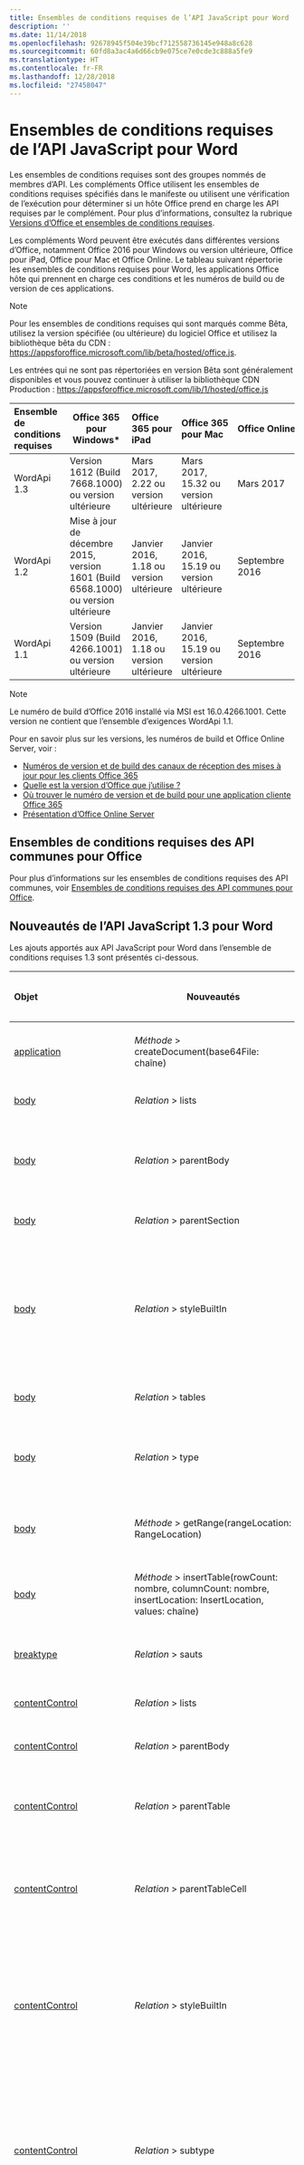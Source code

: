 ```yaml
---
title: Ensembles de conditions requises de l’API JavaScript pour Word
description: ''
ms.date: 11/14/2018
ms.openlocfilehash: 92678945f504e39bcf712558736145e948a8c628
ms.sourcegitcommit: 60fd8a3ac4a6d66cb9e075ce7e0cde3c888a5fe9
ms.translationtype: HT
ms.contentlocale: fr-FR
ms.lasthandoff: 12/28/2018
ms.locfileid: "27458047"
---
```

# <a name="word-javascript-api-requirement-sets"></a>Ensembles de conditions requises de l’API JavaScript pour Word

Les ensembles de conditions requises sont des groupes nommés de membres d’API. Les compléments Office utilisent les ensembles de conditions requises spécifiés dans le manifeste ou utilisent une vérification de l’exécution pour déterminer si un hôte Office prend en charge les API requises par le complément. Pour plus d’informations, consultez la rubrique [Versions d’Office et ensembles de conditions requises](https://docs.microsoft.com/office/dev/add-ins/develop/office-versions-and-requirement-sets).

Les compléments Word peuvent être exécutés dans différentes versions d’Office, notamment Office 2016 pour Windows ou version ultérieure, Office pour iPad, Office pour Mac et Office Online. Le tableau suivant répertorie les ensembles de conditions requises pour Word, les applications Office hôte qui prennent en charge ces conditions et les numéros de build ou de version de ces applications.

> [!NOTE]
> Pour les ensembles de conditions requises qui sont marqués comme Bêta, utilisez la version spécifiée (ou ultérieure) du logiciel Office et utilisez la bibliothèque bêta du CDN : https://appsforoffice.microsoft.com/lib/beta/hosted/office.js.
> 
> Les entrées qui ne sont pas répertoriées en version Bêta sont généralement disponibles et vous pouvez continuer à utiliser la bibliothèque CDN Production : https://appsforoffice.microsoft.com/lib/1/hosted/office.js

|  Ensemble de conditions requises  |   Office 365 pour Windows\*  |  Office 365 pour iPad  |  Office 365 pour Mac  | Office Online  | Office Online Server  |
|:-----|-----|:-----|:-----|:-----|:-----|
| WordApi 1.3 | Version 1612 (Build 7668.1000) ou version ultérieure| Mars 2017, 2.22 ou version ultérieure | Mars 2017, 15.32 ou version ultérieure| Mars 2017 ||
| WordApi 1.2  | Mise à jour de décembre 2015, version 1601 (Build 6568.1000) ou version ultérieure | Janvier 2016, 1.18 ou version ultérieure | Janvier 2016, 15.19 ou version ultérieure| Septembre 2016 | |
| WordApi 1.1  | Version 1509 (Build 4266.1001) ou version ultérieure| Janvier 2016, 1.18 ou version ultérieure | Janvier 2016, 15.19 ou version ultérieure| Septembre 2016 | |

> [!NOTE]
> Le numéro de build d’Office 2016 installé via MSI est 16.0.4266.1001. Cette version ne contient que l’ensemble d’exigences WordApi 1.1.

Pour en savoir plus sur les versions, les numéros de build et Office Online Server, voir :

- [Numéros de version et de build des canaux de réception des mises à jour pour les clients Office 365](https://support.office.com/article/version-and-build-numbers-of-update-channel-releases-ae942449-1fca-4484-898b-a933ea23def7)
- [Quelle est la version d’Office que j’utilise ?](https://support.office.com/article/What-version-of-Office-am-I-using-932788b8-a3ce-44bf-bb09-e334518b8b19)
- [Où trouver le numéro de version et de build pour une application cliente Office 365](https://support.office.com/article/version-and-build-numbers-of-update-channel-releases-ae942449-1fca-4484-898b-a933ea23def7)
- [Présentation d’Office Online Server](https://docs.microsoft.com/officeonlineserver/office-online-server-overview)

## <a name="office-common-api-requirement-sets"></a>Ensembles de conditions requises des API communes pour Office

Pour plus d’informations sur les ensembles de conditions requises des API communes, voir [Ensembles de conditions requises des API communes pour Office](office-add-in-requirement-sets.md).

## <a name="whats-new-in-word-javascript-api-13"></a>Nouveautés de l’API JavaScript 1.3 pour Word 

Les ajouts apportés aux API JavaScript pour Word dans l’ensemble de conditions requises 1.3 sont présentés ci-dessous. 

|Objet| Nouveautés| Description|Ensemble de conditions requises| 
|:-----|-----|:----|:----| 
|[application](/javascript/api/word/word.application)|_Méthode_ > createDocument(base64File: chaîne) | Crée un nouveau document à partir d’un fichier .docx encodé en base 64. En lecture seule.|1.3|
|[body](/javascript/api/word/word.body)|_Relation_ > lists|Obtient la collection d’objets list dans le corps. En lecture seule.|1.3|
|[body](/javascript/api/word/word.body)|_Relation_ > parentBody|Obtient le corps parent du corps. Par exemple, le corps parent du corps d’une cellule de tableau peut être un en-tête. En lecture seule.|1.3|
|[body](/javascript/api/word/word.body)|_Relation_ > parentSection|Obtient la section parent du corps. En lecture seule.|1.3|
|[body](/javascript/api/word/word.body)|_Relation_ > styleBuiltIn|Obtient ou définit le nom de style intégré pour le corps. Utilisez cette propriété pour les styles intégrés qui sont portables entre les paramètres régionaux. Pour utiliser des styles personnalisés ou des noms de style localisés, consultez la propriété « style ».|1.3|
|[body](/javascript/api/word/word.body)|_Relation_ > tables|Obtient la collection d’objets table dans le corps. En lecture seule.|1.3|
|[body](/javascript/api/word/word.body)|_Relation_ > type|Obtient le type du corps. Le type peut être « MainDoc », « Section », « Header », « Footer » ou « TableCell ». En lecture seule.|1.3|
|[body](/javascript/api/word/word.body)|_Méthode_ > getRange(rangeLocation: RangeLocation)|Obtient la totalité du corps, ou le point de début ou de fin du corps, sous la forme d’une plage.|1.3|
|[body](/javascript/api/word/word.body)|_Méthode_ > insertTable(rowCount: nombre, columnCount: nombre, insertLocation: InsertLocation, values: chaîne)|Insère un tableau avec le nombre spécifié de lignes et de colonnes. La valeur insertLocation peut être « Start » (début) ou « End » (fin).|1.3|
|[breaktype](/javascript/api/word/word.breaktype)|_Relation_ > sauts|Spécifie la forme d’un saut : ligne, page ou type de section. En lecture seule.|1.3|
|[contentControl](/javascript/api/word/word.contentcontrol)|_Relation_ > lists|Obtient la collection d’objets list du contrôle de contenu. En lecture seule.|1.3|
|[contentControl](/javascript/api/word/word.contentcontrol)|_Relation_ > parentBody|Obtient le corps parent du contrôle de contenu. En lecture seule.|1.3|
|[contentControl](/javascript/api/word/word.contentcontrol)|_Relation_ > parentTable|Obtient le tableau qui contient le contrôle de contenu. Renvoie un objet null s’il n’est pas contenu dans un tableau. En lecture seule.|1.3|
|[contentControl](/javascript/api/word/word.contentcontrol)|_Relation_ > parentTableCell|Obtient la cellule de tableau qui contient le contrôle de contenu. Renvoie un objet null s’il n’est pas contenu dans une cellule de tableau. En lecture seule.|1.3|
|[contentControl](/javascript/api/word/word.contentcontrol)|_Relation_ > styleBuiltIn|Obtient ou définit le nom de style intégré pour le contrôle de contenu. Utilisez cette propriété pour les styles intégrés qui sont portables entre les paramètres régionaux. Pour utiliser des styles personnalisés ou des noms de style localisés, consultez la propriété « style ».|1.3|
|[contentControl](/javascript/api/word/word.contentcontrol)|_Relation_ > subtype|Obtient le sous-type du contrôle de contenu. Le sous-type peut être « RichTextInline », « RichTextParagraphs », « RichTextTableCell », « RichTextTableRow » et « RichTextTable » pour les contrôles de contenu en texte enrichi. En lecture seule.|1.3|
|[contentControl](/javascript/api/word/word.contentcontrol)|_Relation_ > tables|Obtient la collection d’objets table du contrôle de contenu. En lecture seule.|1.3|
|[contentControl](/javascript/api/word/word.contentcontrol)|_Méthode_ > getRange(rangeLocation: RangeLocation)|Obtient le contrôle de contenu entier, ou le point de début ou de fin du contrôle de contenu, sous la forme d’une plage.|1.3|
|[contentControl](/javascript/api/word/word.contentcontrol)|_Méthode_ > getTextRanges(endingMarks: chaîne, trimSpacing: booléen)|Obtient les plages du texte du contrôle de contenu en utilisant des signes de ponctuation et/ou d’autres marques de fin.|1.3|
|[contentControl](/javascript/api/word/word.contentcontrol)|_Méthode_ > insertTable(rowCount: nombre, columnCount: nombre, insertLocation: InsertLocation, values: chaîne)|Insère un tableau avec le nombre spécifié de lignes et de colonnes dans un contrôle de contenu ou à proximité de celui-ci. La valeur insertLocation peut être définie sur « Start » (début), « End » (fin), « Before » (avant) ou « After » (après).|1.3|
|[contentControl](/javascript/api/word/word.contentcontrol)|_Méthode_ > split(delimiters: chaîne, multiParagraphs: booléen, trimDelimiters: booléen, trimSpacing: booléen)|Fractionne le contrôle de contenu en plages enfants à l’aide de délimiteurs.|1.3|
|[contentControlCollection](/javascript/api/word/word.contentcontrolcollection)|_Méthode_ > getByTypes(types: ContentControlType)|Obtient les contrôles de contenu qui ont les types et sous-types spécifiés.|1.3|
|[contentControlCollection](/javascript/api/word/word.contentcontrolcollection)|_Méthode_ > getFirst()|Obtient le premier contrôle de contenu de cette collection.|1.3|
|[customProperty](/javascript/api/word/word.customproperty)|_Propriété_ > key|Obtient la clé de la propriété personnalisée. En lecture seule. |1.3|
|[customProperty](/javascript/api/word/word.customproperty)|_Propriété_ > value|Obtient ou définit la valeur de la propriété personnalisée.|1.3|
|[customProperty](/javascript/api/word/word.customproperty)|_Relation_ > type|Obtient le type de valeur de la propriété personnalisée. En lecture seule.|1.3|
|[customProperty](/javascript/api/word/word.customproperty)|_Méthode_ > delete()|Supprime la propriété personnalisée.|1.3|
|[customPropertyCollection](/javascript/api/word/word.custompropertycollection)|_Propriété_ > items|Collection d’objets customProperty. En lecture seule.|1.3|
|[customPropertyCollection](/javascript/api/word/word.custompropertycollection)|_Méthode_ > deleteAll()|Supprime toutes les propriétés personnalisées de cette collection.|1.3|
|[customPropertyCollection](/javascript/api/word/word.custompropertycollection)|_Méthode_ > getCount()|Obtient le nombre des propriétés personnalisées.|1.3|
|[customPropertyCollection](/javascript/api/word/word.custompropertycollection)|_Méthode_ > getItem(key: chaîne)|Obtient un objet de propriété personnalisé par sa clé, qui ne tient pas compte de la casse.|1.3|
|[customPropertyCollection](/javascript/api/word/word.custompropertycollection)|_Méthode_ > set(key: chaîne, value: objet)|Crée ou définit une propriété personnalisée.|1.3|
|[document](/javascript/api/word/word.document)|_Relation_ > properties|Obtient les propriétés du document actif. En lecture seule.|1.3|
|[documentCreated](/javascript/api/word/word.documentcreated)|_Méthode_ > open()|Ouvre le document.|1.3|
|[documentProperties](/javascript/api/word/word.documentproperties)|_Propriété_ > applicationName|Obtient le nom d’application du document. En lecture seule.|1.3|
|[documentProperties](/javascript/api/word/word.documentproperties)|_Propriété_ > author|Obtient ou définit l’auteur du document.|1.3|
|[documentProperties](/javascript/api/word/word.documentproperties)|_Propriété_ > category|Obtient ou définit la catégorie du document.|1.3|
|[documentProperties](/javascript/api/word/word.documentproperties)|_Propriété_ > comments|Obtient ou définit les commentaires du document.|1.3|
|[documentProperties](/javascript/api/word/word.documentproperties)|_Propriété_ > company|Obtient ou définit la société du document.|1.3|
|[documentProperties](/javascript/api/word/word.documentproperties)|_Propriété_ > format|Obtient ou définit le format du document.|1.3|
|[documentProperties](/javascript/api/word/word.documentproperties)|_Propriété_ > keywords|Obtient ou définit les mots clés du document.|1.3|
|[documentProperties](/javascript/api/word/word.documentproperties)|_Propriété_ > lastAuthor|Obtient ou définit le dernier auteur du document.|1.3|
|[documentProperties](/javascript/api/word/word.documentproperties)|_Propriété_ > manager|Obtient ou définit le responsable du document.|1.3|
|[documentProperties](/javascript/api/word/word.documentproperties)|_Propriété_ > revisionNumber|Obtient le numéro de révision du document. En lecture seule.|1.3|
|[documentProperties](/javascript/api/word/word.documentproperties)|_Propriété_ > security|Obtient la sécurité du document. En lecture seule.|1.3|
|[documentProperties](/javascript/api/word/word.documentproperties)|_Propriété_ > subject|Obtient ou définit le sujet du document.|1.3|
|[documentProperties](/javascript/api/word/word.documentproperties)|_Propriété_ > template|Obtient le modèle du document. En lecture seule.|1.3|
|[documentProperties](/javascript/api/word/word.documentproperties)|_Propriété_ > title|Obtient ou définit le titre du document.|1.3|
|[documentProperties](/javascript/api/word/word.documentproperties)|_Relation_ > creationDate|Obtient la date de création du document. En lecture seule.|1.3|
|[documentProperties](/javascript/api/word/word.documentproperties)|_Relation_ > customProperties|Obtient la collection de propriétés personnalisées du document en lecture seule.|1.3|
|[documentProperties](/javascript/api/word/word.documentproperties)|_Relation_ > lastPrintDate|Obtient la dernière date d’impression du document. En lecture seule.|1.3|
|[documentProperties](/javascript/api/word/word.documentproperties)|_Relation_ > lastSaveTime|Obtient la dernière heure d’enregistrement du document. En lecture seule.|1.3|
|[inlinePicture](/javascript/api/word/word.inlinepicture)|_Relation_ > parentTable|Obtient le tableau qui contient l’image insérée. Renvoie un objet null s’il n’est pas contenu dans un tableau. En lecture seule.|1.3|
|[inlinePicture](/javascript/api/word/word.inlinepicture)|_Relation_ > parentTableCell|Obtient la cellule de tableau qui contient l’image insérée. Renvoie un objet null s’il n’est pas contenu dans une cellule de tableau. En lecture seule.|1.3|
|[inlinePicture](/javascript/api/word/word.inlinepicture)|_Méthode_ > getNext()|Obtient l’image insérée suivante.|1.3|
|[inlinePicture](/javascript/api/word/word.inlinepicture)|_Méthode_ > getRange(rangeLocation: RangeLocation)|Obtient l’image, ou le point de départ ou de fin de l’image, sous la forme d’une plage.|1.3|
|[inlinePictureCollection](/javascript/api/word/word.inlinepicturecollection)|_Méthode_ > getFirst()|Obtient la première image insérée de cette collection.|1.3|
|[list](/javascript/api/word/word.list)|_Propriété_ > id|Obtient l’ID de la liste. En lecture seule.|1.3|
|[list](/javascript/api/word/word.list)|_Propriété_ > levelExistences|Vérifie si chacun des 9 niveaux existe dans la liste. Une valeur True indique le niveau existe, ce qui signifie qu’il existe au moins un élément de liste à ce niveau. En lecture seule.|1.3|
|[list](/javascript/api/word/word.list)|_Relation_ > levelTypes|Obtient les 9 types de niveau de la liste. Chaque type peut être « Bullet », « Number » ou « Picture ». En lecture seule.|1.3|
|[list](/javascript/api/word/word.list)|_Relation_ > paragraphs|Obtient les paragraphes de la liste. En lecture seule.|1.3|
|[liste](/javascript/api/word/word.list)|_Méthode_ > getLevelParagraphs(level: nombre)|Obtient les paragraphes qui figurent au niveau spécifié de la liste.|1.3|
|[liste](/javascript/api/word/word.list)|_Méthode_ > getLevelString(level: nombre)|Obtient la puce, le nombre ou l’image au niveau spécifié, sous la forme d’une chaîne.|1.3|
|[liste](/javascript/api/word/word.list)|_Méthode_ > insertParagraph(paragraphText: chaîne, insertLocation: InsertLocation)|Insère un paragraphe à l’emplacement spécifié. La valeur insertLocation peut être définie sur « Start » (début), « End » (fin), « Before » (avant) ou « After » (après).|1.3|
|[liste](/javascript/api/word/word.list)|_Méthode_ > setLevelAlignment(level: nombre, alignment: Alignement)|Définit l’alignement de la puce, du numéro ou de l’image au niveau spécifié de la liste.|1.3|
|[liste](/javascript/api/word/word.list)|_Méthode_ > setLevelBullet (level: nombre, listBullet: ListBullet, charCode: nombre, fontName : chaîne)|Définit le format de puce au niveau spécifié de la liste. Si la puce est « Custom », la valeur charCode est requise.|1.3|
|[liste](/javascript/api/word/word.list)|_Méthode_ > setLevelIndents(level: nombre, textIndent: nombre à virgule flottante, textIndent: nombre à virgule flottante)|Définit les deux retraits du niveau spécifié de la liste.|1.3|
|[liste](/javascript/api/word/word.list)|_Méthode_ > setLevelNumbering (level: nombre, listNumbering: ListNumbering, formatString : objet)|Définit le format de numérotation du niveau spécifié de la liste.|1.3|
|[liste](/javascript/api/word/word.list)|_Méthode_ > setLevelStartingNumber(level: nombre, startingNumber: nombre)|Définit le numéro de départ du niveau spécifié de la liste. La valeur par défaut est 1.|1.3|
|[listCollection](/javascript/api/word/word.listcollection)|_Propriété_ > items|Collection d’objets de liste. En lecture seule.|1.3|
|[listCollection](/javascript/api/word/word.listcollection)|_Méthode_ > getById(id: nombre)|Obtient une liste par son identificateur.|1.3|
|[listCollection](/javascript/api/word/word.listcollection)|_Méthode_ > getFirst()|Obtient la première liste de cette collection.|1.3|
|[listCollection](/javascript/api/word/word.listcollection)|_Méthode_ > getItem(index: nombre)|Obtient un objet de liste en fonction de son indice dans la collection.|1.3|
|[listItem](/javascript/api/word/word.listitem)|_Propriété_ > level|Obtient ou définit le niveau de l’élément dans la liste.|1.3|
|[listItem](/javascript/api/word/word.listitem)|_Propriété_ > listString|Obtient la puce, le numéro ou l’image de l’élément de liste sous forme de chaîne. En lecture seule.|1.3|
|[listItem](/javascript/api/word/word.listitem)|_Propriété_ > siblingIndex|Obtient le numéro d’ordre de l’élément de liste relativement à ses frères. En lecture seule.|1.3|
|[listItem](/javascript/api/word/word.listitem)|_Méthode_ > getAncestor(parentOnly : booléen)|Obtient le parent de l’élément de liste ou son ancêtre le plus proche si le parent n’existe pas.|1.3|
|[listItem](/javascript/api/word/word.listitem)|_Méthode_ > getDescendants(directChildrenOnly : booléen)|Obtient tous les éléments de liste descendants de l’élément de liste.|1.3|
|[paragraph](/javascript/api/word/word.paragraph)|_Propriété_ > isLastParagraph|Indique que le paragraphe est le dernier au sein de son corps parent. En lecture seule.|1.3|
|[paragraph](/javascript/api/word/word.paragraph)|_Propriété_ > isListItem|Vérifie si le paragraphe est un élément de liste. En lecture seule.|1.3|
|[paragraph](/javascript/api/word/word.paragraph)|_Propriété_ > tableNestingLevel|Obtient le niveau de tableau du paragraphe. Renvoie 0 si le paragraphe ne figure pas dans un tableau. En lecture seule.|1.3|
|[paragraph](/javascript/api/word/word.paragraph)|_Relation_ > list|Obtient la liste à laquelle ce paragraphe appartient. Renvoie un objet null si le paragraphe n’est pas dans une liste. En lecture seule.|1.3|
|[paragraph](/javascript/api/word/word.paragraph)|_Relation_ > listItem|Obtient l’élément de liste du paragraphe. Renvoie un objet null si le paragraphe ne fait pas partie d’une liste. En lecture seule.|1.3|
|[paragraph](/javascript/api/word/word.paragraph)|_Relation_ > parentBody|Obtient le corps parent du paragraphe. En lecture seule.|1.3|
|[paragraph](/javascript/api/word/word.paragraph)|_Relation_ > parentTable|Obtient le tableau qui contient le paragraphe. Renvoie un objet null s’il n’est pas contenu dans un tableau. En lecture seule.|1.3|
|[paragraph](/javascript/api/word/word.paragraph)|_Relation_ > parentTableCell|Obtient la cellule de tableau qui contient le paragraphe. Renvoie un objet null s’il n’est pas contenu dans une cellule de tableau. En lecture seule.|1.3|
|[paragraph](/javascript/api/word/word.paragraph)|_Relation_ > styleBuiltIn|Obtient ou définit le nom du style prédéfini du paragraphe. Utilisez cette propriété pour les styles intégrés qui sont portables entre les paramètres régionaux. Pour utiliser des styles personnalisés ou des noms de style localisés, consultez la propriété « style ».|1.3|
|[paragraph](/javascript/api/word/word.paragraph)|_Méthode_ > attachToList(listId: nombre, level: nombre)|Permet au paragraphe de rejoindre une liste existante au niveau spécifié. Échoue si le paragraphe ne peut pas rejoindre la liste ou s’il est déjà un élément de liste.|1.3|
|[paragraph](/javascript/api/word/word.paragraph)|_Méthode_ > detachFromList()|Déplace ce paragraphe en dehors de la liste, si le paragraphe est un élément de liste.|1.3|
|[paragraph](/javascript/api/word/word.paragraph)|_Méthode_ > getNext()|Obtient le paragraphe suivant.|1.3|
|[paragraph](/javascript/api/word/word.paragraph)|_Méthode_ > getPrevious()|Obtient le paragraphe précédent.|1.3|
|[paragraph](/javascript/api/word/word.paragraph)|_Méthode_ > getRange(rangeLocation: RangeLocation)|Obtient le paragraphe entier, ou le point de début ou de fin du paragraphe, sous la forme d’une plage.|1.3|
|[paragraph](/javascript/api/word/word.paragraph)|_Méthode_ > getTextRanges(endingMarks: chaîne, trimSpacing: booléen)|Obtient les plages de texte du paragraphe au moyen de signes de ponctuation et/ou d’autres marques de fin.|1.3|
|[paragraph](/javascript/api/word/word.paragraph)|_Méthode_ > insertTable(rowCount: nombre, columnCount: nombre, insertLocation: InsertLocation, values: chaîne)|Insère un tableau avec le nombre spécifié de lignes et de colonnes. La valeur insertLocation peut être définie sur « Before » (avant) ou « After » (après).|1.3|
|[paragraph](/javascript/api/word/word.paragraph)|_Méthode_ > split(delimiters: chaîne, trimDelimiters: booléen, trimSpacing: booléen)|Divise le paragraphe en plages enfants à l’aide de délimiteurs.|1.3|
|[paragraph](/javascript/api/word/word.paragraph)|_Méthode_ > startNewList()|Démarre une nouvelle liste avec ce paragraphe. Échoue si le paragraphe est déjà un élément de liste.|1.3|
|[paragraphCollection](/javascript/api/word/word.paragraphcollection)|_Méthode_ > getFirst()|Obtient le premier paragraphe de cette collection.|1.3|
|[paragraphCollection](/javascript/api/word/word.paragraphcollection)|_Méthode_ > getLast()|Obtient le dernier paragraphe dans cette collection.|1.3|
|[range](/javascript/api/word/word.range)|_Propriété_ > hyperlink|Obtient le premier lien hypertexte de la plage ou définit un lien hypertexte sur la plage. Tous les liens hypertexte de la plage sont supprimés lorsque vous définissez un nouveau lien hypertexte sur celle-ci. Utilisez un caractère de saut de ligne (« \n ») pour séparer la partie de l’adresse de la partie d’emplacement facultative.|1.3|
|[range](/javascript/api/word/word.range)|_Propriété_ > isEmpty|Vérifie si la longueur de la plage est zéro. En lecture seule.|1.3|
|[range](/javascript/api/word/word.range)|_Relation_ > lists|Obtient la collection d’objets de liste figurant dans la plage. En lecture seule.|1.3|
|[range](/javascript/api/word/word.range)|_Relation_ > parentBody|Obtient le corps parent de la plage. En lecture seule.|1.3|
|[range](/javascript/api/word/word.range)|_Relation_ > parentTable|Obtient le tableau qui contient la plage. Renvoie la valeur Null si elle n’est pas contenue dans un tableau. En lecture seule.|1.3|
|[range](/javascript/api/word/word.range)|_Relation_ > parentTableCell|Obtient la cellule de tableau qui contient la plage. Renvoie un objet null s’il n’est pas contenu dans une cellule de tableau. En lecture seule.|1.3|
|[range](/javascript/api/word/word.range)|_Relation_ > styleBuiltIn|Obtient ou définit le nom du style prédéfini de la plage. Utilisez cette propriété pour les styles intégrés qui sont portables entre les paramètres régionaux. Pour utiliser des styles personnalisés ou des noms de style localisés, consultez la propriété « style ».|1.3|
|[range](/javascript/api/word/word.range)|_Relation_ > tables|Obtient la collection d’objets de table dans la plage. En lecture seule.|1.3|
|[range](/javascript/api/word/word.range)|_Méthode_ > compareLocationWith(range: Range)|Compare l’emplacement de la plage à celui d’une autre plage.|1.3|
|[range](/javascript/api/word/word.range)|_Méthode_ > expandTo(range: Range)|Renvoie une nouvelle plage qui s’étend dans les deux directions à partir de cette plage pour couvrir une autre plage. Cette plage n’est pas modifiée.|1.3|
|[range](/javascript/api/word/word.range)|_Méthode_ > getHyperlinkRanges()|Obtient les plages enfants d’un lien hypertexte au sein de la plage.|1.3|
|[range](/javascript/api/word/word.range)|_Méthode_ > getNextTextRange(endingMarks: chaîne, trimSpacing: booléen)|Obtient la plage de texte suivante à l’aide de signes de ponctuation et/ou d’autres marques de fin.|1.3|
|[range](/javascript/api/word/word.range)|_Méthode_ > getRange(rangeLocation: RangeLocation)|Clone la plage ou obtient le point de début ou de fin de la plage sous la forme d’une nouvelle plage.|1.3|
|[range](/javascript/api/word/word.range)|_Méthode_ > getTextRanges(endingMarks: chaîne, trimSpacing: booléen)|Obtient les plages enfants de texte dans la plage à l’aide de signes de ponctuation et/ou d’autres marques de fin.|1.3|
|[range](/javascript/api/word/word.range)|_Méthode_ > insertTable(rowCount: nombre, columnCount: nombre, insertLocation: InsertLocation, values: chaîne)|Insère un tableau avec le nombre spécifié de lignes et de colonnes. La valeur insertLocation peut être définie sur « Before » (avant) ou « After » (après).|1.3|
|[range](/javascript/api/word/word.range)|_Méthode_ > intersectWith(range: Range)|Retourne une nouvelle plage en tant qu’intersection de cette plage avec une autre. Cette plage n’est pas modifiée.|1.3|
|[range](/javascript/api/word/word.range)|_Méthode_ > split(delimiters: chaîne, multiParagraphs: booléen, trimDelimiters: booléen, trimSpacing: booléen)|Divise la plage en plages enfants à l’aide de délimiteurs.|1.3|
|[rangeCollection](/javascript/api/word/word.rangecollection)|_Propriété_ > items|Collection d’objets de plage. En lecture seule.|1.3|
|[rangeCollection](/javascript/api/word/word.rangecollection)|_Méthode_ > getFirst()|Obtient la première plage de cette collection.|1.3|
|[rangeCollection](/javascript/api/word/word.rangecollection)|_Méthode_ > getItem(index: nombre)|Obtient un objet de plage en fonction de son indice dans la collection.|1.3|
|[requestContext](/javascript/api/word/word.requestcontext)|_Méthode_ > load(object: objet, option: objet)|Insère l’objet de proxy créé dans le calque JavaScript avec les propriétés et les options spécifiées dans le paramètre. |1.3|
|[requestContext](/javascript/api/word/word.requestcontext)|_Méthode_ > sync()|Envoie les demandes en file d’attente à Word et renvoie un objet de promesse, qui peut être utilisé pour ajouter d’autres actions en chaîne.|1.3|
|[section](/javascript/api/word/word.section)|_Méthode_ > getNext()|Obtient la section suivante.|1.3|
|[sectionCollection](/javascript/api/word/word.sectioncollection)|_Méthode_ > getFirst()|Obtient la première section de cette collection.|1.3|
|[table](/javascript/api/word/word.table)|_Propriété_ > headerRowCount|Obtient et définit le nombre de lignes d’en-tête.|1.3|
|[table](/javascript/api/word/word.table)|_Propriété_ > height|Obtient la hauteur du tableau en points. En lecture seule.|1.3|
|[table](/javascript/api/word/word.table)|_Propriété_ > isUniform|Indique si toutes les lignes du tableau sont uniformes. En lecture seule.|1.3|
|[table](/javascript/api/word/word.table)|_Propriété_ > nestingLevel|Obtient le niveau d’imbrication du tableau. Les tableaux de niveau supérieur ont le niveau 1. En lecture seule.|1.3|
|[table](/javascript/api/word/word.table)|_Propriété_ > rowCount|Obtient le nombre de lignes dans le tableau. En lecture seule.|1.3|
|[table](/javascript/api/word/word.table)|_Propriété_ > shadingColor|Obtient et définit la couleur d’ombrage.|1.3|
|[table](/javascript/api/word/word.table)|_Propriété_ > style|Obtient ou définit le nom de style du tableau. Utilisez cette propriété pour les noms des styles personnalisés et localisés. Pour utiliser les styles prédéfinis qui sont portables entre différents paramètres régionaux, voir la propriété « styleBuiltIn ».|1.3|
|[table](/javascript/api/word/word.table)|_Propriété_ > styleBandedColumns|Obtient et définit l’information qui indique que le tableau comporte des colonnes à bandes.|1.3|
|[table](/javascript/api/word/word.table)|_Propriété_ > styleBandedRows|Obtient et définit l’information qui indique que le tableau comporte des lignes à bandes.|1.3|
|[table](/javascript/api/word/word.table)|_Propriété_ > styleFirstColumn|Obtient et définit l’information qui indique si le tableau comporte une première colonne avec un style spécial.|1.3|
|[table](/javascript/api/word/word.table)|_Propriété_ > styleLastColumn|Obtient et définit l’information qui indique si le tableau comporte une dernière colonne avec un style spécial.|1.3|
|[table](/javascript/api/word/word.table)|_Propriété_ > styleTotalRow|Obtient et définit l’information qui indique si le tableau comporte une ligne de total (dernière ligne) avec un style spécial.|1.3|
|[table](/javascript/api/word/word.table)|_Propriété_ > values|Obtient et définit les valeurs de texte du tableau, sous la forme d’un tableau Javascript 2D.|1.3|
|[table](/javascript/api/word/word.table)|_Propriété_ > width|Obtient et définit la largeur du tableau en points.|1.3|
|[table](/javascript/api/word/word.table)|_Relation_ > font|Obtient la police. Utilisez cette propriété pour obtenir et définir le nom de la police, la taille, la couleur et d’autres propriétés. En lecture seule.|1.3|
|[table](/javascript/api/word/word.table)|_Relation_ > horizontalAlignment|Obtient et définit l’alignement horizontal de chaque cellule du tableau. La valeur peut être « left » (gauche), « centered » (centré), « right » (droite) ou « justified » (justifié).|1.3|
|[table](/javascript/api/word/word.table)|_Relation_ > paragraphAfter|Obtient le paragraphe après le tableau. En lecture seule.|1.3|
|[table](/javascript/api/word/word.table)|_Relation_ > paragraphBefore|Obtient le paragraphe avant le tableau. En lecture seule.|1.3|
|[table](/javascript/api/word/word.table)|_Relation_ > parentBody|Obtient le corps parent du tableau. En lecture seule.|1.3|
|[table](/javascript/api/word/word.table)|_Relation_ > parentContentControl|Obtient le contrôle de contenu qui contient le tableau. En lecture seule.|1.3|
|[table](/javascript/api/word/word.table)|_Relation_ > parentTable|Obtient le tableau qui contient ce tableau. Renvoie un objet null s’il n’est pas contenu dans un tableau. En lecture seule.|1.3|
|[table](/javascript/api/word/word.table)|_Relation_ > parentTableCell|Obtient la cellule de tableau qui contient ce tableau. Renvoie un objet null s’il n’est pas contenu dans une cellule de tableau. En lecture seule.|1.3|
|[table](/javascript/api/word/word.table)|_Relation_ > rows|Obtient toutes les lignes du tableau. En lecture seule.|1.3|
|[table](/javascript/api/word/word.table)|_Relation_ > styleBuiltIn|Obtient ou définit le nom du style prédéfini du tableau. Utilisez cette propriété pour les styles intégrés qui sont portables entre les paramètres régionaux. Pour utiliser des styles personnalisés ou des noms de style localisés, consultez la propriété « style ».|1.3|
|[table](/javascript/api/word/word.table)|_Relation_ > tables|Obtient les tableaux enfants imbriqués au niveau de profondeur suivant. En lecture seule.|1.3|
|[table](/javascript/api/word/word.table)|_Relation_ > verticalAlignment|Obtient et définit l’alignement vertical de chaque cellule du tableau. La valeur peut être « top », « center » ou « bottom ».|1.3|
|[table](/javascript/api/word/word.table)|_Méthode_ > addColumns(insertLocation: InsertLocation, columnCount: nombre, values: chaîne)|Ajoute des colonnes au début ou à la fin du tableau, en utilisant la première ou la dernière colonne existante en tant que modèle. Applicable aux tableaux uniformes. Si spécifiées, les valeurs de chaîne sont définies sur les lignes nouvellement insérées.|1.3|
|[table](/javascript/api/word/word.table)|_Méthode_ > addRows(insertLocation: InsertLocation, rowCount: nombre, values: chaîne)|Ajoute des lignes au début ou à la fin du tableau, en utilisant la première ou la dernière ligne existante en tant que modèle. Si spécifiées, les valeurs de chaîne sont définies sur les lignes nouvellement insérées.|1.3|
|[table](/javascript/api/word/word.table)|_Méthode_ > autoFitContents()|Ajuste automatiquement les colonnes du tableau à la largeur de leur contenu.|1.3|
|[table](/javascript/api/word/word.table)|_Méthode_ > autoFitWindow()|Ajuste automatiquement les colonnes du tableau à la largeur de la fenêtre.|1.3|
|[table](/javascript/api/word/word.table)|_Méthode_ > clear()|Efface le contenu du tableau.|1.3|
|[table](/javascript/api/word/word.table)|_Méthode_ > delete()|Supprime le tableau entier.|1.3|
|[table](/javascript/api/word/word.table)|_Méthode_ > deleteColumns(columnIndex: nombre, columnCount: nombre)|Supprime des colonnes spécifiques. Applicable aux tableaux uniformes.|1.3|
|[table](/javascript/api/word/word.table)|_Méthode_ > deleteRows(rowIndex: nombre, rowCount: nombre)|Supprime des lignes spécifiques.|1.3|
|[table](/javascript/api/word/word.table)|_Méthode_ > distributeColumns()|Répartit uniformément les largeurs de colonne.|1.3|
|[table](/javascript/api/word/word.table)|_Méthode_ > distributeRows()|Répartit uniformément les hauteurs de ligne.|1.3|
|[table](/javascript/api/word/word.table)|_Méthode_ > getBorder(borderLocation: BorderLocation)|Obtient le style de la bordure spécifiée.|1.3|
|[table](/javascript/api/word/word.table)|_Méthode_ > getCell(rowIndex: nombre, cellIndex: nombre)|Obtient la cellule du tableau à une ligne et une colonne spécifiées.|1.3|
|[table](/javascript/api/word/word.table)|_Méthode_ > getCellPadding(cellPaddingLocation: CellPaddingLocation)|Obtient la marge intérieure des cellules en points.|1.3|
|[table](/javascript/api/word/word.table)|_Méthode_ > getNext()|Obtient le tableau suivant.|1.3|
|[table](/javascript/api/word/word.table)|_Méthode_ > getRange(rangeLocation: RangeLocation)|Obtient la plage qui contient ce tableau, ou la plage située au début ou à la fin du tableau.|1.3|
|[table](/javascript/api/word/word.table)|_Méthode_ > insertContentControl()|Insère un contrôle de contenu dans le tableau.|1.3|
|[table](/javascript/api/word/word.table)|_Méthode_ > insertParagraph(paragraphText: chaîne, insertLocation: InsertLocation)|Insère un paragraphe à l’emplacement spécifié. La valeur insertLocation peut être définie sur « Before » (avant) ou « After » (après).|1.3|
|[table](/javascript/api/word/word.table)|_Méthode_ > insertTable(rowCount: nombre, columnCount: nombre, insertLocation: InsertLocation, values: chaîne)|Insère un tableau avec le nombre spécifié de lignes et de colonnes. La valeur insertLocation peut être définie sur « Before » (avant) ou « After » (après).|1.3|
|[table](/javascript/api/word/word.table)|_Méthode_ > search(searchText: chaîne, searchOptions: ParamTypeStrings.SearchOptions)|Effectue une recherche avec les options de recherche spécifiées sur l’étendue de l’objet de tableau. Les résultats de la recherche sont un ensemble d’objets de plage.|1.3|
|[table](/javascript/api/word/word.table)|_Méthode_ > select(selectionMode: SelectionMode)|Sélectionne le tableau ou la position de début ou de fin du tableau et y accède dans l’interface utilisateur de Word.|1.3|
|[table](/javascript/api/word/word.table)|_Méthode_ > setCellPadding(cellPaddingLocation: CellPaddingLocation, cellPadding: nombre à virgule flottante)|Définit la marge intérieure des cellules en points.|1.3|
|[tableBorder](/javascript/api/word/word.tableborder)|_Propriété_ > color|Obtient ou définit la couleur de bordure de tableau, sous forme de valeur hexadécimale ou de nom.|1.3|
|[tableBorder](/javascript/api/word/word.tableborder)|_Propriété_ > width|Obtient ou définit la largeur, en points, de la bordure du tableau. Non applicable aux types de bordure de tableau qui ont une largeur fixe.|1.3|
|[tableBorder](/javascript/api/word/word.tableborder)|_Relation_ > type|Obtient ou définit le type de bordure du tableau.|1.3|
|[tableCell](/javascript/api/word/word.tablecell)|_Propriété_ > cellIndex|Obtient l’index de la cellule dans la ligne correspondante. En lecture seule.|1.3|
|[tableCell](/javascript/api/word/word.tablecell)|_Propriété_ > columnWidth|Obtient et définit la largeur de colonne de la cellule en points. Applicable aux tableaux uniformes.|1.3|
|[tableCell](/javascript/api/word/word.tablecell)|_Propriété_ > rowIndex|Obtient l’index de la ligne de la cellule dans le tableau. En lecture seule.|1.3|
|[tableCell](/javascript/api/word/word.tablecell)|_Propriété_ > shadingColor|Obtient ou définit la couleur d’ombrage de la cellule. La couleur est spécifiée au format « #RRVVBB » ou par son nom de couleur.|1.3|
|[tableCell](/javascript/api/word/word.tablecell)|_Propriété_ > value|Obtient et définit le texte de la cellule.|1.3|
|[tableCell](/javascript/api/word/word.tablecell)|_Propriété_ > width|Obtient la largeur de la cellule en points. En lecture seule.|1.3|
|[tableCell](/javascript/api/word/word.tablecell)|_Relation_ > body|Renvoie l’objet corps de la cellule. En lecture seule.|1.3|
|[tableCell](/javascript/api/word/word.tablecell)|_Relation_ > horizontalAlignment|Obtient et définit l’alignement horizontal de la cellule. La valeur peut être « left » (gauche), « centered » (centré), « right » (droite) ou « justified » (justifié).|1.3|
|[tableCell](/javascript/api/word/word.tablecell)|_Relation_ > parentRow|Obtient la ligne parent de la cellule. En lecture seule.|1.3|
|[tableCell](/javascript/api/word/word.tablecell)|_Relation_ > parentTable|Obtient le tableau parent de la cellule. En lecture seule.|1.3|
|[tableCell](/javascript/api/word/word.tablecell)|_Relation_ > verticalAlignment|Obtient et définit l’alignement vertical de la cellule. La valeur peut être « top », « center » ou « bottom ».|1.3|
|[tableCell](/javascript/api/word/word.tablecell)|_Méthode_ > deleteColumn()|Supprime la colonne qui contient cette cellule. Applicable aux tableaux uniformes.|1.3|
|[tableCell](/javascript/api/word/word.tablecell)|_Méthode_ > deleteRow()|Supprime la ligne qui contient cette cellule.|1.3|
|[tableCell](/javascript/api/word/word.tablecell)|_Méthode_ > getBorder(borderLocation: BorderLocation)|Obtient le style de la bordure spécifiée.|1.3|
|[tableCell](/javascript/api/word/word.tablecell)|_Méthode_ > getCellPadding(cellPaddingLocation: CellPaddingLocation)|Obtient la marge intérieure des cellules en points.|1.3|
|[tableCell](/javascript/api/word/word.tablecell)|_Méthode_ > getNext()|Obtient la cellule suivante.|1.3|
|[tableCell](/javascript/api/word/word.tablecell)|_Méthode_ > insertColumns(insertLocation: InsertLocation, columnCount: nombre, values: chaîne)|Ajoute des colonnes à gauche ou à droite de la cellule, en utilisant la colonne de la cellule en tant que modèle. Applicable aux tableaux uniformes. Si spécifiées, les valeurs de chaîne sont définies sur les lignes nouvellement insérées.|1.3|
|[tableCell](/javascript/api/word/word.tablecell)|_Méthode_ > insertRows(insertLocation: InsertLocation, rowCount: nombre, values: chaîne)|Insère les lignes au-dessus ou au-dessous de la cellule, en utilisant la ligne de la cellule en tant que modèle. Si spécifiées, les valeurs de chaîne sont définies sur les lignes nouvellement insérées.|1.3|
|[tableCell](/javascript/api/word/word.tablecell)|_Méthode_ > setCellPadding(cellPaddingLocation: CellPaddingLocation, cellPadding: nombre à virgule flottante)|Définit la marge intérieure des cellules en points.|1.3|
|[tableCellCollection](/javascript/api/word/word.tablecellcollection)|_Propriété_ > items|Collection d’objets tableCell. En lecture seule.|1.3|
|[tableCellCollection](/javascript/api/word/word.tablecellcollection)|_Méthode_ > getFirst()|Obtient la première cellule de tableau de cette collection.|1.3|
|[tableCellCollection](/javascript/api/word/word.tablecellcollection)|_Méthode_ > getItem(index: nombre)|Obtient un objet de cellule de tableau en fonction de son index dans la collection.|1.3|
|[tableCollection](/javascript/api/word/word.tablecollection)|_Propriété_ > items|Collection d’objets de tableau. En lecture seule.|1.3|
|[tableCollection](/javascript/api/word/word.tablecollection)|_Méthode_ > getFirst()|Obtient le premier tableau de cette collection.|1.3|
|[tableCollection](/javascript/api/word/word.tablecollection)|_Méthode_ > getItem(index: nombre)|Obtient un objet de tableau en fonction de son index dans la collection.|1.3|
|[tableRow](/javascript/api/word/word.tablerow)|_Propriété_ > cellCount|Obtient le nombre de cellules dans la ligne. En lecture seule.|1.3|
|[tableRow](/javascript/api/word/word.tablerow)|_Propriété_ > isHeader|Vérifie si la ligne est une ligne d’en-tête. En lecture seule. Pour définir le nombre de lignes d’en-tête, utilisez HeaderRowCount sur l’objet de table. En lecture seule.|1.3|
|[tableRow](/javascript/api/word/word.tablerow)|_Propriété_ > preferredHeight|Obtient et définit la hauteur de ligne préférée en points.|1.3|
|[tableRow](/javascript/api/word/word.tablerow)|_Propriété_ > rowIndex|Obtient l’index de la ligne dans le tableau parent correspondant. En lecture seule.|1.3|
|[tableRow](/javascript/api/word/word.tablerow)|_Propriété_ > shadingColor|Obtient et définit la couleur d’ombrage.|1.3|
|[tableRow](/javascript/api/word/word.tablerow)|_Propriété_ > values|Obtient et définit les valeurs de texte de la ligne, sous la forme d’un tableau Javascript 1D.|1.3|
|[tableRow](/javascript/api/word/word.tablerow)|_Relation_ > cells|Obtient les cellules. En lecture seule.|1.3|
|[tableRow](/javascript/api/word/word.tablerow)|_Relation_ > font|Obtient la police. Utilisez cette propriété pour obtenir et définir le nom de la police, la taille, la couleur et d’autres propriétés. En lecture seule.|1.3|
|[tableRow](/javascript/api/word/word.tablerow)|_Relation_ > horizontalAlignment|Obtient et définit l’alignement horizontal de chaque cellule de la ligne. La valeur peut être « left » (gauche), « centered » (centré), « right » (droite) ou « justified » (justifié).|1.3|
|[tableRow](/javascript/api/word/word.tablerow)|_Relation_ > parentTable|Obtient la table parente. En lecture seule.|1.3|
|[tableRow](/javascript/api/word/word.tablerow)|_Relation_ > verticalAlignment|Obtient et définit l’alignement vertical des cellules de la ligne. La valeur peut être « top », « center » ou « bottom ».|1.3|
|[tableRow](/javascript/api/word/word.tablerow)|_Méthode_ > clear()|Efface le contenu de la ligne.|1.3|
|[tableRow](/javascript/api/word/word.tablerow)|_Méthode_ > delete()|Supprime la ligne entière.|1.3|
|[tableRow](/javascript/api/word/word.tablerow)|_Méthode_ > getBorder(borderLocation: BorderLocation)|Obtient le style de bordure des cellules de la ligne.|1.3|
|[tableRow](/javascript/api/word/word.tablerow)|_Méthode_ > getCellPadding(cellPaddingLocation: CellPaddingLocation)|Obtient la marge intérieure des cellules en points.|1.3|
|[tableRow](/javascript/api/word/word.tablerow)|_Méthode_ > getNext()|Obtient la ligne suivante.|1.3|
|[tableRow](/javascript/api/word/word.tablerow)|_Méthode_ > insertRows(insertLocation: InsertLocation, rowCount: nombre, values: chaîne)|Insère des lignes en utilisant cette ligne en tant que modèle. Si les valeurs sont spécifiées, insère les valeurs sur de nouvelles lignes.|1.3|
|[tableRow](/javascript/api/word/word.tablerow)|_Méthode_ > search(searchText: chaîne, searchOptions: ParamTypeStrings.SearchOptions)|Effectue une recherche avec les options de recherche spécifiées dans l’étendue de la ligne. Les résultats de la recherche sont un ensemble d’objets de plage.|1.3|
|[tableRow](/javascript/api/word/word.tablerow)|_Méthode_ > select(selectionMode: SelectionMode)|Sélectionne la ligne et y accède via l’interface utilisateur de Word.|1.3|
|[tableRow](/javascript/api/word/word.tablerow)|_Méthode_ > setCellPadding(cellPaddingLocation: CellPaddingLocation, cellPadding: nombre à virgule flottante)|Définit la marge intérieure des cellules en points.|1.3|
|[tableRowCollection](/javascript/api/word/word.tablerowcollection)|_Propriété_ > items|Collection d’objets tableRow. En lecture seule.|1.3|
|[tableRowCollection](/javascript/api/word/word.tablerowcollection)|_Méthode_ > getFirst()|Obtient la première ligne de cette collection.|1.3|
|[tableRowCollection](/javascript/api/word/word.tablerowcollection)|_Méthode_ > getItem(index: nombre)|Obtient un objet de ligne de tableau en fonction de son index dans la collection.|1.3|


## <a name="whats-new-in-word-javascript-api-12"></a>Nouveautés de l’API JavaScript 1.2 pour Word

Les ajouts apportés aux API JavaScript pour Word dans l’ensemble de conditions requises 1.2 sont présentés ci-dessous. 

|Objet| Nouveautés| Description|Ensemble de conditions requises|
|:-----|-----|:----|:----|
|[contentControl](/javascript/api/word/word.contentcontrol)|_Méthode_ > insertInlinePictureFromBase64(base64EncodedImage: chaîne, insertLocation: InsertLocation)|Insère une image incluse dans le contrôle de contenu, à l’emplacement spécifié. La valeur insertLocation peut être « Replace » (remplacer), « Start » (début) ou « End » (fin).|1.2|
|[inlinePicture](/javascript/api/word/word.inlinepicture)|_Relation_ > paragraph|Obtient le paragraphe parent qui contient l’image insérée. En lecture seule.|1.2|
|[inlinePicture](/javascript/api/word/word.inlinepicture)|_Méthode_ > delete()|Supprime l’image insérée du document.|1.2|
|[inlinePicture](/javascript/api/word/word.inlinepicture)|_Méthode_ > insertBreak(breakType: BreakType, insertLocation: InsertLocation)|Insère un saut à l’emplacement spécifié du document principal. La valeur insertLocation peut être définie sur « Before » (avant) ou « After » (après).|1.2|
|[inlinePicture](/javascript/api/word/word.inlinepicture)|_Méthode_ > insertFileFromBase64(base64File: chaîne, insertLocation: InsertLocation)|Insère un document à l’emplacement spécifié. La valeur insertLocation peut être définie sur « Before » (avant) ou « After » (après).|1.2|
|[inlinePicture](/javascript/api/word/word.inlinepicture)|_Méthode_ > insertHtml(html: chaîne, insertLocation: InsertLocation)|Insère du code HTML à l’emplacement spécifié. La valeur insertLocation peut être définie sur « Before » (avant) ou « After » (après).|1.2|
|[inlinePicture](/javascript/api/word/word.inlinepicture)|_Méthode_ > insertInlinePictureFromBase64(base64EncodedImage: chaîne, insertLocation: InsertLocation)|Insère une image insérée à l’emplacement spécifié. La valeur insertLocation peut être définie sur « Replace » (remplacer), « Before » (avant) ou « After » (après).|1.2|
|[inlinePicture](/javascript/api/word/word.inlinepicture)|_Méthode_ > insertOoxml(ooxml: chaîne, insertLocation: InsertLocation)|Insère du code OOXML à l’emplacement spécifié. La valeur insertLocation peut être définie sur « Before » (avant) ou « After » (après).|1.2|
|[inlinePicture](/javascript/api/word/word.inlinepicture)|_Méthode_ > insertParagraph(paragraphText: chaîne, insertLocation: InsertLocation)|Insère un paragraphe à l’emplacement spécifié. La valeur insertLocation peut être définie sur « Before » (avant) ou « After » (après).|1.2|
|[inlinePicture](/javascript/api/word/word.inlinepicture)|_Méthode_ > insertText(text: chaîne, insertLocation: InsertLocation)|Insère du texte à l’emplacement spécifié. La valeur insertLocation peut être définie sur « Before » (avant) ou « After » (après).|1.2|
|[inlinePicture](/javascript/api/word/word.inlinepicture)|_Méthode_ > select(selectionMode: SelectionMode)|Sélectionne l’image insérée. Word fait défiler le document jusqu’à accéder à la sélection.|1.2|
|[range](/javascript/api/word/word.range)|_Relation_ > inlinePictures|Obtient la collection d’objets image insérée de la plage. En lecture seule.|1.2|
|[range](/javascript/api/word/word.range)|_Méthode_ > insertInlinePictureFromBase64(base64EncodedImage: chaîne, insertLocation: InsertLocation)|Insère une image à l’emplacement spécifié. La valeur insertLocation peut être définie sur « Replace » (remplacer), « Start » (début), « End » (fin), « Before » (avant) ou « After » (après).|1.2|

## <a name="word-javascript-api-11"></a>API JavaScript 1.1 pour Word

L’API JavaScript 1.1 pour Word est la première version de l’API. Pour plus d’informations à propos de l’API, voir la rubrique de référence sur l’[API JavaScript pour Word](/javascript/api/word). 

## <a name="see-also"></a>Voir aussi

- [Versions d’Office et ensembles de conditions requises](https://docs.microsoft.com/office/dev/add-ins/develop/office-versions-and-requirement-sets)
- [Spécification des exigences en matière d’hôtes Office et d’API](https://docs.microsoft.com/office/dev/add-ins/develop/specify-office-hosts-and-api-requirements)
- [Manifeste XML des compléments Office](https://docs.microsoft.com/office/dev/add-ins/develop/add-in-manifests)
